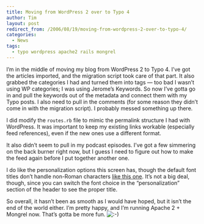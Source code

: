 ```yaml
---
title: Moving from WordPress 2 over to Typo 4
author: Tim
layout: post
redirect_from: /2006/08/19/moving-from-wordpress-2-over-to-typo-4/
categories:
  - News
tags:
  - typo wordpress apache2 rails mongrel
---
```

I&#8217;m in the middle of moving my blog from WordPress 2 to Typo 4. I&#8217;ve got the articles imported, and the migration script took care of that part. It also grabbed the categories I had and turned them into tags &#8212; too bad I wasn&#8217;t using WP categories; I was using Jerome&#8217;s Keywords. So now I&#8217;ve gotta go in and pull the keywords out of the metadata and connect them with my Typo posts. I also need to pull in the comments (for some reason they didn&#8217;t come in with the migration script). I probably messed something up there.

I did modify the `routes.rb` file to mimic the permalink structure I had with WordPress. It was important to keep my existing links workable (especially feed references), even if the new ones use a different format.

It also didn&#8217;t seem to pull in my podcast episodes. I&#8217;ve got a few simmering on the back burner right now, but I guess I need to figure out how to make the feed again before I put together another one.

I do like the personalization options this screen has, though the default font titles don&#8217;t handle non-Roman characters [like this one][1]. It&#8217;s not a big deal, though, since you can switch the font choice in the &#8220;personalization&#8221; section of the header to see the proper title.

So overall, it hasn&#8217;t been as smooth as I would have hoped, but it isn&#8217;t the end of the world either. I&#8217;m pretty happy, and I&#8217;m running Apache 2 + Mongrel now. That&#8217;s gotta be more fun. <img src="http://timshadel.com/wp-includes/images/smilies/icon_smile.gif" alt=":-)" class="wp-smiley" />

 [1]: http://timshadel.com/2004/08/18/a%25ce%25b8hna-2004

